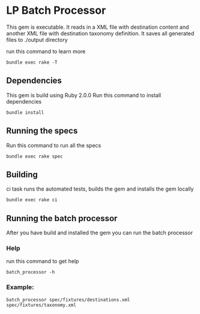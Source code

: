 
LP Batch Processor
==================

This gem is executable.
It reads in a XML file with destination content and another XML file with destination taxonomy definition.
It saves all generated files to ./output directory

run this command to learn more

```
bundle exec rake -T
```

Dependencies
------------

This gem is build using Ruby 2.0.0
Run this command to install dependencies
```
bundle install
```

Running the specs
-----------------

Run this command to run all the specs

```
bundle exec rake spec
```

Building
--------

ci task runs the automated tests, builds the gem and installs the gem locally
```
bundle exec rake ci
```

Running the batch processor
---------------------------

After you have build and installed the gem you can run the batch processor

### Help
run this command to get help
```
batch_processor -h
```

### Example:
```
batch_processor spec/fixtures/destinations.xml spec/fixtures/taxonomy.xml
```


